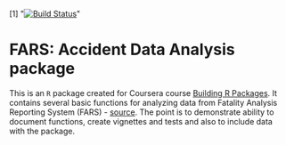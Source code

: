 [1] "[![Build Status](https://travis-ci.org/wbgreen0405/fars_data.svg?branch=master)](https://travis-ci.org/wbgreen0405/fars_data)"

# FARS: Accident Data Analysis package



This is an `R` package created for Coursera course [Building R Packages](https://www.coursera.org/learn/r-packages/home). It contains several basic functions for analyzing data from Fatality Analysis Reporting System (FARS) - [source](http://www.nhtsa.gov/Data/Fatality-Analysis-Reporting-System-(FARS)). The point is to demonstrate ability to document functions, create vignettes and tests and also to include data with the package.
